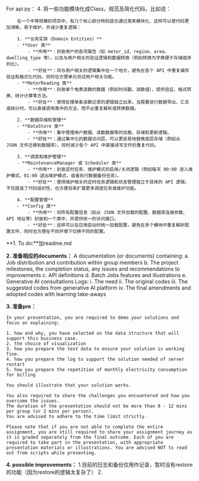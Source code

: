 For api.py：
4. 将一些功能模块化成Class，规范及简化代码，比如说：

        在一个中等规模的项目中，有几个核心部分特别适合通过类来模块化，这样可以使代码更加清晰、易于维护，并减少重复逻辑：

        1. **业务实体（Domain Entities）**  
        - **User 类**  
            - **作用**：封装用户的各项属性（如 meter_id、region、area、dwelling_type 等），以及与用户相关的验证逻辑和数据转换（例如转换为字典便于存储或序列化）。  
            - **好处**：将与用户相关的逻辑集中在一个地方，避免在各个 API 中重复编写验证和格式化代码，同时也方便单元测试用户相关功能。
        - **MeterReading 类**  
            - **作用**：封装单个电表读数的数据（例如时间戳、读数值），提供验证、格式转换、统计计算等方法。  
            - **好处**：使得处理单条读数记录的逻辑独立出来，当需要进行数据导出、汇总或统计时，可以直接调用类中的方法，而不必重复解析或转换数据。

        2. **数据存储和管理**  
        - **DataStore 类**  
            - **作用**：集中管理用户数据、读数数据等的加载、存储和更新逻辑。  
            - **好处**：通过集中化的数据访问层，可以更容易地替换底层存储（例如从 JSON 文件迁移到数据库），同时减少各个 API 中直接读写文件的重复代码。

        3. **调度和维护管理**  
        - **MaintenanceManager 或 Scheduler 类**  
            - **作用**：封装定时任务、维护模式的启用/关闭逻辑（例如每天 00:00 进入维护模式、01:00 退出维护模式，或者执行数据备份任务）。  
            - **好处**：使得维护相关的定时任务逻辑和状态管理独立于具体的 API 逻辑，不仅提高了代码组织性，也方便将来扩展更多调度任务或维护功能。

        4. **配置管理**  
        - **Config 类**  
            - **作用**：将所有配置信息（如从 JSON 文件加载的配置、数据库连接参数、API 地址等）封装到一个类中，并提供统一的访问接口。  
            - **好处**：这样可以在应用启动时统一加载配置，避免在多个模块中重复解析配置文件，同时也方便在不同环境下切换不同的配置。


**1. To do:**加readme.md

**2. 准备相应的documents：**
A documentation (or documents) containing:
a. Job distribution and contribution within group members
b. The project milestones, the completion status, any issues and recommendations to improvements
c. API definitions
d. Batch Jobs features and illustrations
e. Generative AI consultations Logs:
    i. The need
    ii. The original codes
    iii. The suggested codes from generative AI platform
    iv. The final amendments and adopted codes with learning take-aways

**3. 准备pre：**

    In your presentation, you are required to demo your solutions and focus on explaining:

    1. how and why, you have selected on the data structure that will support this business case.  
    2. the choice of visualization  
    3. how you prepare the test data to ensure your solution is working fine.  
    4. how you prepare the log to support the solution needed of server restart  
    5. how you prepare the repetition of monthly electricity consumption for billing  

    You should illustrate that your solution works.

    You also required to share the challenges you encountered and how you overcome the issues.  
    The duration of the presentation should not be more than 8 - 12 mins per group (or 2 mins per person).  
    You are advised to adhere to the time limit strictly.

    Please note that if you are not able to complete the entire assignment, you are still required to share your assignment journey as it is graded separately from the final outcome. Each of you are required to take part in the presentation, with appropriate presentation materials or illustrations. You are advised NOT to read out from scripts while presenting.

**4. possible improvements：**
    1.目前的日志和备份仅用作记录，暂时没有restore的功能（因为restore的逻辑太复杂了）
    2.